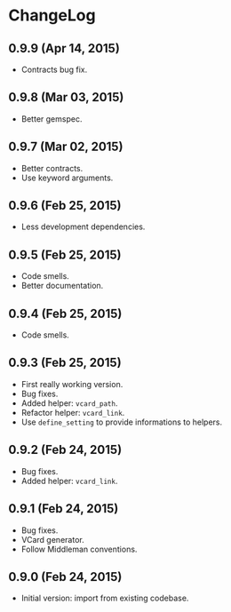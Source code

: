 # ChangeLog

## 0.9.9 (Apr 14, 2015)

* Contracts bug fix.

## 0.9.8 (Mar 03, 2015)

* Better gemspec.

## 0.9.7 (Mar 02, 2015)

* Better contracts.
* Use keyword arguments.

## 0.9.6 (Feb 25, 2015)

* Less development dependencies.

## 0.9.5 (Feb 25, 2015)

* Code smells.
* Better documentation.

## 0.9.4 (Feb 25, 2015)

* Code smells.

## 0.9.3 (Feb 25, 2015)

* First really working version.
* Bug fixes.
* Added helper: `vcard_path`.
* Refactor helper: `vcard_link`.
* Use `define_setting` to provide informations to helpers.

## 0.9.2 (Feb 24, 2015)

* Bug fixes.
* Added helper: `vcard_link`.

## 0.9.1 (Feb 24, 2015)

* Bug fixes.
* VCard generator.
* Follow Middleman conventions.

## 0.9.0 (Feb 24, 2015)

* Initial version: import from existing codebase.

